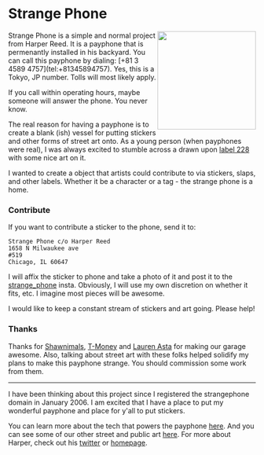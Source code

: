 # Strange Phone

<img src="http://strangephone.com/assets/begin.jpg" class="hidden-sm-down" width="200" align="right" />
Strange Phone is a simple and normal project from Harper Reed. It is a payphone that is permenantly installed in his backyard. You can call this payphone by dialing: [+81 3 4589 4757](tel:+81345894757). Yes, this is a Tokyo, JP number. Tolls will most likely apply. 

If you call within operating hours, maybe someone will answer the phone. You never know. 

The real reason for having a payphone is to create a blank (ish) vessel for putting stickers and other forms of street art onto. As a young person (when payphones were real), I was always excited to stumble across a drawn upon [label 228](https://en.wikipedia.org/wiki/Label_228) with some nice art on it. 

I wanted to create a object that artists could contribute to via stickers, slaps, and other labels. Whether it be a character or a tag - the strange phone is a home. 

### Contribute

If you want to contribute a sticker to the phone, send it to: 

    Strange Phone c/o Harper Reed
    1658 N Milwaukee ave
    #519
    Chicago, IL 60647

I will affix the sticker to phone and take a photo of it and post it to the [strange_phone](http://instagram.com/strange_phone) insta. Obviously, I will use my own discretion on whether it fits, etc. I imagine most pieces will be awesome. 

I would like to keep a constant stream of stickers and art going. Please help! 

### Thanks

Thanks for [Shawnimals](https://www.instagram.com/shawnimals/), [T-Money](https://www.instagram.com/tmoneydelarue/) and [Lauren Asta](https://www.instagram.com/lauren_asta/) for making our garage awesome. Also, talking about street art with these folks helped solidify my plans to make this payphone strange.  You should commission some work from them. 

----

I have been thinking about this project since I registered the strangephone domain in January 2006. I am excited that I have a place to put my wonderful payphone and place for y'all to put stickers. 

You can learn more about the tech that powers the payphone [here](/tech). And you can see some of our other street and public art [here](/art). For more about Harper, check out his [twitter](http://twitter.com/harper) or [homepage](http://harperreed.com).
